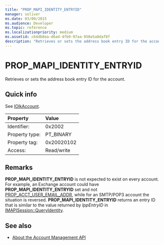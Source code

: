 ```yaml
---
title: "PROP_MAPI_IDENTITY_ENTRYID"
manager: soliver
ms.date: 03/09/2015
ms.audience: Developer
ms.topic: reference
ms.localizationpriority: medium
ms.assetid: c64db8ea-d6ad-4fb9-97aa-958e5a0daf8f
description: "Retrieves or sets the address book entry ID for the account."
---
```


# PROP_MAPI_IDENTITY_ENTRYID

Retrieves or sets the address book entry ID for the account.
  
## Quick info

See [IOlkAccount](iolkaccount.md).
  
|Property |Value |
|:-----|:-----|
|Identifier:  <br/> |0x2002  <br/> |
|Property type:  <br/> |PT_BINARY  <br/> |
|Property tag:  <br/> |0x20020102  <br/> |
|Access:  <br/> |Read/write  <br/> |

## Remarks

 **PROP\_MAPI\_IDENTITY\_ENTRYID** is not expected to exist on every account. For example, an Exchange account could have **PROP\_MAPI\_IDENTITY\_ENTRYID** set and not [PROP\_ACCT_USER_EMAIL_ADDR](prop_acct_user_email_addr.md), while for an SMTP/POP3 account the situation is reversed. **PROP\_MAPI_IDENTITY_ENTRYID** returns an entry ID that is similar to the value returned by _lppEntryID_ in [IMAPISession::QueryIdentity](https://msdn.microsoft.com/library/a2cdda90-5457-49a7-b98c-7273ffe5cbbc%28Office.15%29.aspx).
  
## See also

- [About the Account Management API](about-the-account-management-api.md)
